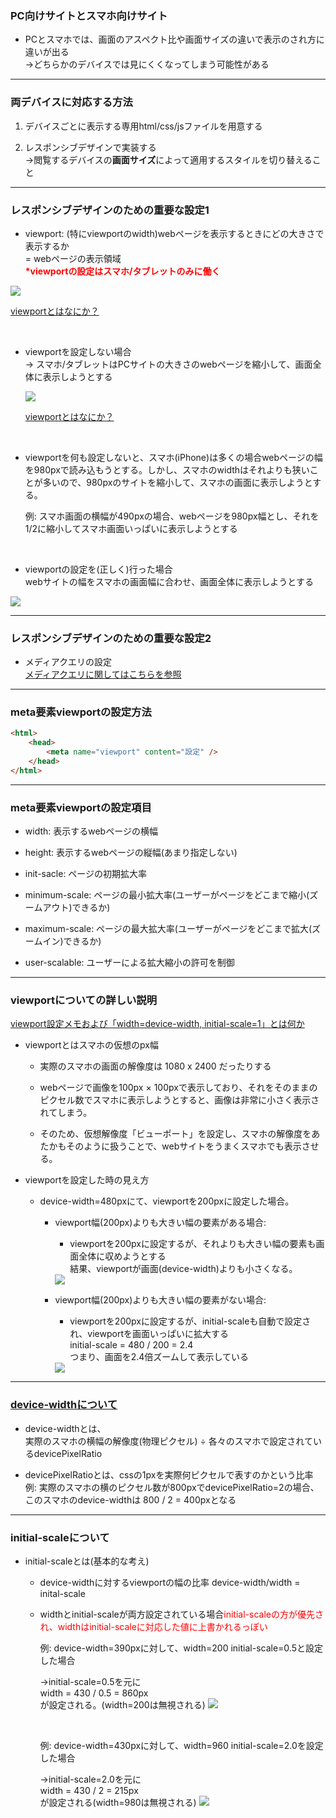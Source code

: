 ### PC向けサイトとスマホ向けサイト

- PCとスマホでは、画面のアスペクト比や画面サイズの違いで表示のされ方に違いが出る  
 ->どちらかのデバイスでは見にくくなってしまう可能性がある

---

### 両デバイスに対応する方法

1. デバイスごとに表示する専用html/css/jsファイルを用意する

2. レスポンシブデザインで実装する  
 ->閲覧するデバイスの**画面サイズ**によって適用するスタイルを切り替えること


---

### レスポンシブデザインのための重要な設定1

- viewport: (特にviewportのwidth)webページを表示するときにどの大きさで表示するか  
= webページの表示領域  
**<font color="red">\*viewportの設定はスマホ/タブレットのみに働く</font>**

<img src="./img/viewport1.png" />

[viewportとはなにか？](https://www.codegrid.net/articles/viewport-1/)

<br>

- viewportを設定しない場合  
    -> スマホ/タブレットはPCサイトの大きさのwebページを縮小して、画面全体に表示しようとする

    <img src="./img/viewport2.png" />

    [viewportとはなにか？](https://www.codegrid.net/articles/viewport-1/)

<br>

- viewportを何も設定しないと、スマホ(iPhone)は多くの場合webページの幅を980pxで読み込もうとする。しかし、スマホのwidthはそれよりも狭いことが多いので、980pxのサイトを縮小して、スマホの画面に表示しようとする。  

    例: スマホ画面の横幅が490pxの場合、webページを980px幅とし、それを1/2に縮小してスマホ画面いっぱいに表示しようとする

<br>

- viewportの設定を(正しく)行った場合  
webサイトの幅をスマホの画面幅に合わせ、画面全体に表示しようとする

<img src="./img/viewport3.png" />

---

### レスポンシブデザインのための重要な設定2

- メディアクエリの設定  
    [メディアクエリに関してはこちらを参照](./MediaQuery.md)
---

### meta要素viewportの設定方法

```html
<html>
    <head>
        <meta name="viewport" content="設定" />
    </head>
</html>
```

---

### meta要素viewportの設定項目

- width: 表示するwebページの横幅

- height: 表示するwebページの縦幅(あまり指定しない)

- init-sacle: ページの初期拡大率

- minimum-scale: ページの最小拡大率(ユーザーがページをどこまで縮小(ズームアウト)できるか)

- maximum-scale: ページの最大拡大率(ユーザーがページをどこまで拡大(ズームイン)できるか)

- user-scalable: ユーザーによる拡大縮小の許可を制御

----

### viewportについての詳しい説明

[viewport設定メモおよび「width=device-width, initial-scale=1」とは何か](https://yudachi-shinko.blogspot.com/2022/12/viewportwidthdevice-width-initial-scale1.html)

- viewportとはスマホの仮想のpx幅  
    - 実際のスマホの画面の解像度は 1080 x 2400 だったりする

    - webページで画像を100px × 100pxで表示しており、それをそのままのピクセル数でスマホに表示しようとすると、画像は非常に小さく表示されてしまう。

    - そのため、仮想解像度「ビューポート」を設定し、スマホの解像度をあたかもそのように扱うことで、webサイトをうまくスマホでも表示させる。


- viewportを設定した時の見え方

    - device-width=480pxにて、viewportを200pxに設定した場合。

        - viewport幅(200px)よりも大きい幅の要素がある場合:
            - viewportを200pxに設定するが、それよりも大きい幅の要素も画面全体に収めようとする  
            結果、viewportが画面(device-width)よりも小さくなる。
            <img src="./img/viewport4.png">

        - viewport幅(200px)よりも大きい幅の要素がない場合:  
            - viewportを200pxに設定するが、initial-scaleも自動で設定され、viewportを画面いっぱいに拡大する  
            initial-scale = 480 / 200 = 2.4  
            つまり、画面を2.4倍ズームして表示している
            <img src="./img/viewport5.png" />
---

### [device-widthについて](https://www.design-memo.com/coding/about-device-width)

- device-widthとは、  
実際のスマホの横幅の解像度(物理ピクセル) ÷ 各々のスマホで設定されているdevicePixelRatio

- devicePixelRatioとは、cssの1pxを実際何ピクセルで表すのかという比率  
    例: 実際のスマホの横のピクセル数が800pxでdevicePixelRatio=2の場合、このスマホのdevice-widthは 800 / 2 = 400pxとなる 

---

### initial-scaleについて

- initial-scaleとは(基本的な考え)
    - device-widthに対するviewportの幅の比率
        device-width/width = inital-scale

    - widthとinitial-scaleが両方設定されている場合<font color="red">initial-scaleの方が優先され、widthはinitial-scaleに対応した値に上書かれるっぽい</font>

        例: device-width=390pxに対して、width=200 initial-scale=0.5と設定した場合

        ->initial-scale=0.5を元に  
        width = 430 / 0.5 = 860px  
        が設定される。(width=200は無視される)
        <img src="./img/viewport6.png">

        <br>

        例: device-width=430pxに対して、width=960 initial-scale=2.0を設定した場合

        ->initial-scale=2.0を元に  
        width = 430 / 2 = 215px  
        が設定される(width=980は無視される)
        <img src="./img/viewport7.png" />

